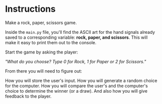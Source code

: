# Instructions
Make a rock, paper, scissors game.

Inside the `main.py` file, you'll find the ASCII art for the hand signals already saved to a corresponding variable: **rock, paper, and scissors**. This will make it easy to print them out to the console.

Start the game by asking the player:

_"What do you choose? Type 0 for Rock, 1 for Paper or 2 for Scissors."_

From there you will need to figure out:

How you will store the user's input.
How you will generate a random choice for the computer.
How you will compare the user's and the computer's choice to determine the winner (or a draw).
And also how you will give feedback to the player.
